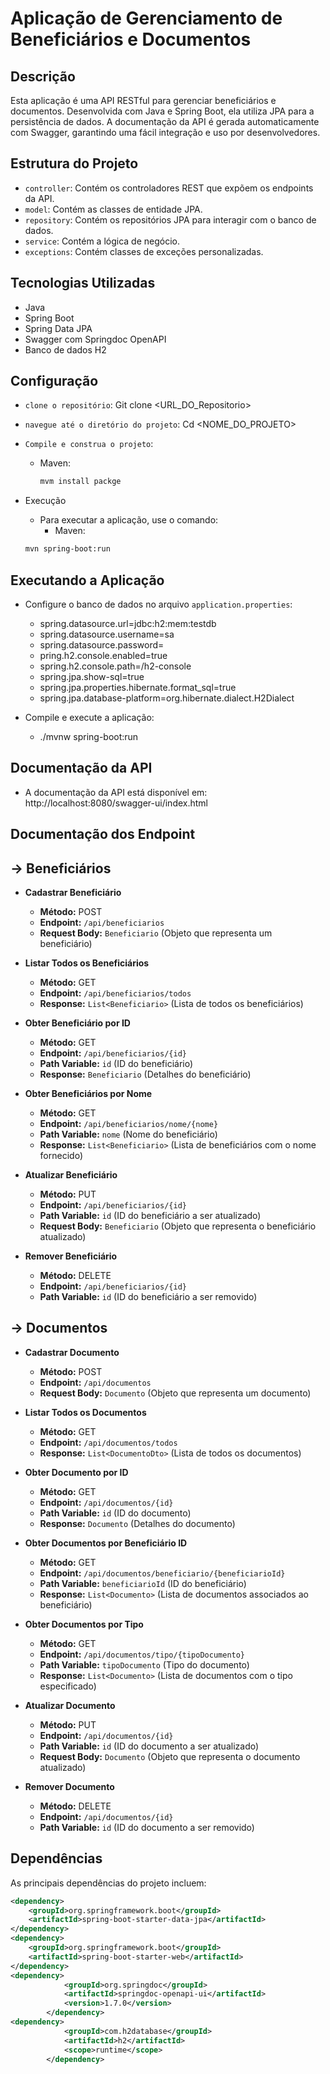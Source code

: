 # Aplicação de Gerenciamento de Beneficiários e Documentos

## Descrição

Esta aplicação é uma API RESTful para gerenciar beneficiários e documentos. Desenvolvida com Java e Spring Boot, ela utiliza JPA para a persistência de dados. A documentação da API é gerada automaticamente com Swagger, garantindo uma fácil integração e uso por desenvolvedores.

## Estrutura do Projeto

- `controller`: Contém os controladores REST que expõem os endpoints da API.
- `model`: Contém as classes de entidade JPA.
- `repository`: Contém os repositórios JPA para interagir com o banco de dados.
- `service`: Contém a lógica de negócio.
- `exceptions`: Contém classes de exceções personalizadas.

## Tecnologias Utilizadas

- Java
- Spring Boot
- Spring Data JPA
- Swagger com Springdoc OpenAPI
- Banco de dados H2

## Configuração

- `clone o repositório`:  Git clone <URL_DO_Repositorio>
- `navegue até o diretório do projeto`: Cd <NOME_DO_PROJETO>
- `Compile e construa o projeto`:
  - Maven:
      ```bash
     mvm install packge
      ```
  
- Execução
  - Para executar a aplicação, use o comando:
    - Maven:
  ```bash
  mvn spring-boot:run

## Executando a Aplicação

- Configure o banco de dados no arquivo `application.properties`:

   - spring.datasource.url=jdbc:h2:mem:testdb
   - spring.datasource.username=sa
   - spring.datasource.password=
   - pring.h2.console.enabled=true
   - spring.h2.console.path=/h2-console
   - spring.jpa.show-sql=true
   - spring.jpa.properties.hibernate.format_sql=true
   - spring.jpa.database-platform=org.hibernate.dialect.H2Dialect

- Compile e execute a aplicação:
   - ./mvnw spring-boot:run

## Documentação da API

- A documentação da API está disponível em: http://localhost:8080/swagger-ui/index.html

## Documentação dos Endpoint

## ->  Beneficiários

- **Cadastrar Beneficiário**
  - **Método:** POST
  - **Endpoint:** `/api/beneficiarios`
  - **Request Body:** `Beneficiario` (Objeto que representa um beneficiário)

- **Listar Todos os Beneficiários**
  - **Método:** GET
  - **Endpoint:** `/api/beneficiarios/todos`
  - **Response:** `List<Beneficiario>` (Lista de todos os beneficiários)

- **Obter Beneficiário por ID**
  - **Método:** GET
  - **Endpoint:** `/api/beneficiarios/{id}`
  - **Path Variable:** `id` (ID do beneficiário)
  - **Response:** `Beneficiario` (Detalhes do beneficiário)

- **Obter Beneficiários por Nome**
  - **Método:** GET
  - **Endpoint:** `/api/beneficiarios/nome/{nome}`
  - **Path Variable:** `nome` (Nome do beneficiário)
  - **Response:** `List<Beneficiario>` (Lista de beneficiários com o nome fornecido)

- **Atualizar Beneficiário**
  - **Método:** PUT
  - **Endpoint:** `/api/beneficiarios/{id}`
  - **Path Variable:** `id` (ID do beneficiário a ser atualizado)
  - **Request Body:** `Beneficiario` (Objeto que representa o beneficiário atualizado)

- **Remover Beneficiário**
  - **Método:** DELETE
  - **Endpoint:** `/api/beneficiarios/{id}`
  - **Path Variable:** `id` (ID do beneficiário a ser removido)

## ->  Documentos

- **Cadastrar Documento**
  - **Método:** POST
  - **Endpoint:** `/api/documentos`
  - **Request Body:** `Documento` (Objeto que representa um documento)

- **Listar Todos os Documentos**
  - **Método:** GET
  - **Endpoint:** `/api/documentos/todos`
  - **Response:** `List<DocumentoDto>` (Lista de todos os documentos)

- **Obter Documento por ID**
  - **Método:** GET
  - **Endpoint:** `/api/documentos/{id}`
  - **Path Variable:** `id` (ID do documento)
  - **Response:** `Documento` (Detalhes do documento)

- **Obter Documentos por Beneficiário ID**
  - **Método:** GET
  - **Endpoint:** `/api/documentos/beneficiario/{beneficiarioId}`
  - **Path Variable:** `beneficiarioId` (ID do beneficiário)
  - **Response:** `List<Documento>` (Lista de documentos associados ao beneficiário)

- **Obter Documentos por Tipo**
  - **Método:** GET
  - **Endpoint:** `/api/documentos/tipo/{tipoDocumento}`
  - **Path Variable:** `tipoDocumento` (Tipo do documento)
  - **Response:** `List<Documento>` (Lista de documentos com o tipo especificado)

- **Atualizar Documento**
  - **Método:** PUT
  - **Endpoint:** `/api/documentos/{id}`
  - **Path Variable:** `id` (ID do documento a ser atualizado)
  - **Request Body:** `Documento` (Objeto que representa o documento atualizado)

- **Remover Documento**
  - **Método:** DELETE
  - **Endpoint:** `/api/documentos/{id}`
  - **Path Variable:** `id` (ID do documento a ser removido)


## Dependências

As principais dependências do projeto incluem:

```xml
<dependency>
    <groupId>org.springframework.boot</groupId>
    <artifactId>spring-boot-starter-data-jpa</artifactId>
</dependency>
<dependency>
    <groupId>org.springframework.boot</groupId>
    <artifactId>spring-boot-starter-web</artifactId>
</dependency>
<dependency>
			<groupId>org.springdoc</groupId>
			<artifactId>springdoc-openapi-ui</artifactId>
			<version>1.7.0</version>
		</dependency>
<dependency>
			<groupId>com.h2database</groupId>
			<artifactId>h2</artifactId>
			<scope>runtime</scope>
		</dependency>



